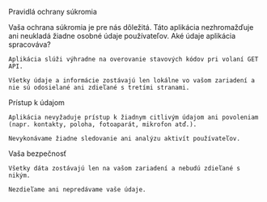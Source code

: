 Pravidlá ochrany súkromia

Vaša ochrana súkromia je pre nás dôležitá. Táto aplikácia nezhromažďuje ani neukladá žiadne osobné údaje používateľov.
Aké údaje aplikácia spracováva?

    Aplikácia slúži výhradne na overovanie stavových kódov pri volaní GET API.

    Všetky údaje a informácie zostávajú len lokálne vo vašom zariadení a nie sú odosielané ani zdieľané s tretími stranami.

Prístup k údajom

    Aplikácia nevyžaduje prístup k žiadnym citlivým údajom ani povoleniam (napr. kontakty, poloha, fotoaparát, mikrofon atď.).

    Nevykonávame žiadne sledovanie ani analýzu aktivít používateľov.

Vaša bezpečnosť

    Všetky dáta zostávajú len na vašom zariadení a nebudú zdieľané s nikým.

    Nezdieľame ani nepredávame vaše údaje.
